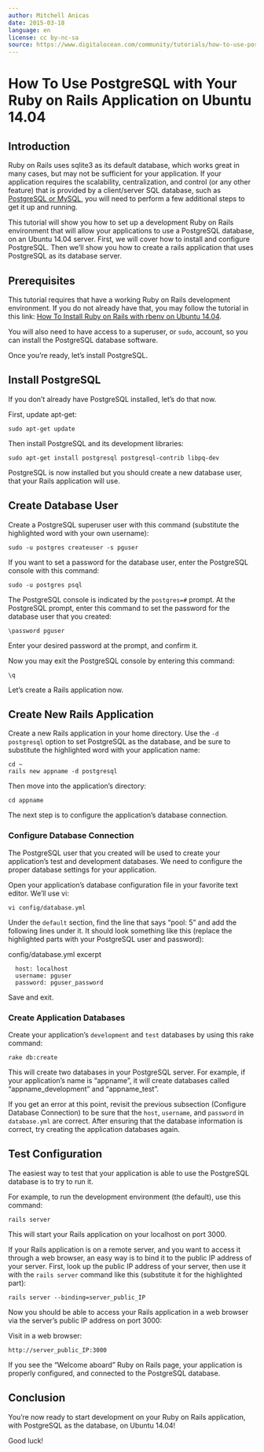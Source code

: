 ```yaml
---
author: Mitchell Anicas
date: 2015-03-18
language: en
license: cc by-nc-sa
source: https://www.digitalocean.com/community/tutorials/how-to-use-postgresql-with-your-ruby-on-rails-application-on-ubuntu-14-04
---
```


# How To Use PostgreSQL with Your Ruby on Rails Application on Ubuntu 14.04

## Introduction

Ruby on Rails uses sqlite3 as its default database, which works great in many cases, but may not be sufficient for your application. If your application requires the scalability, centralization, and control (or any other feature) that is provided by a client/server SQL database, such as [PostgreSQL or MySQL](sqlite-vs-mysql-vs-postgresql-a-comparison-of-relational-database-management-systems), you will need to perform a few additional steps to get it up and running.

This tutorial will show you how to set up a development Ruby on Rails environment that will allow your applications to use a PostgreSQL database, on an Ubuntu 14.04 server. First, we will cover how to install and configure PostgreSQL. Then we’ll show you how to create a rails application that uses PostgreSQL as its database server.

## Prerequisites

This tutorial requires that have a working Ruby on Rails development environment. If you do not already have that, you may follow the tutorial in this link: [How To Install Ruby on Rails with rbenv on Ubuntu 14.04](how-to-install-ruby-on-rails-with-rbenv-on-ubuntu-14-04).

You will also need to have access to a superuser, or `sudo`, account, so you can install the PostgreSQL database software.

Once you’re ready, let’s install PostgreSQL.

## Install PostgreSQL

If you don’t already have PostgreSQL installed, let’s do that now.

First, update apt-get:

    sudo apt-get update

Then install PostgreSQL and its development libraries:

    sudo apt-get install postgresql postgresql-contrib libpq-dev

PostgreSQL is now installed but you should create a new database user, that your Rails application will use.

## Create Database User

Create a PostgreSQL superuser user with this command (substitute the highlighted word with your own username):

    sudo -u postgres createuser -s pguser

If you want to set a password for the database user, enter the PostgreSQL console with this command:

    sudo -u postgres psql

The PostgreSQL console is indicated by the `postgres=#` prompt. At the PostgreSQL prompt, enter this command to set the password for the database user that you created:

    \password pguser

Enter your desired password at the prompt, and confirm it.

Now you may exit the PostgreSQL console by entering this command:

    \q

Let’s create a Rails application now.

## Create New Rails Application

Create a new Rails application in your home directory. Use the `-d postgresql` option to set PostgreSQL as the database, and be sure to substitute the highlighted word with your application name:

    cd ~
    rails new appname -d postgresql

Then move into the application’s directory:

    cd appname

The next step is to configure the application’s database connection.

### Configure Database Connection

The PostgreSQL user that you created will be used to create your application’s test and development databases. We need to configure the proper database settings for your application.

Open your application’s database configuration file in your favorite text editor. We’ll use vi:

    vi config/database.yml

Under the `default` section, find the line that says “pool: 5” and add the following lines under it. It should look something like this (replace the highlighted parts with your PostgreSQL user and password):

config/database.yml excerpt

      host: localhost
      username: pguser
      password: pguser_password

Save and exit.

### Create Application Databases

Create your application’s `development` and `test` databases by using this rake command:

    rake db:create

This will create two databases in your PostgreSQL server. For example, if your application’s name is “appname”, it will create databases called “appname\_development” and “appname\_test”.

If you get an error at this point, revisit the previous subsection (Configure Database Connection) to be sure that the `host`, `username`, and `password` in `database.yml` are correct. After ensuring that the database information is correct, try creating the application databases again.

## Test Configuration

The easiest way to test that your application is able to use the PostgreSQL database is to try to run it.

For example, to run the development environment (the default), use this command:

    rails server

This will start your Rails application on your localhost on port 3000.

If your Rails application is on a remote server, and you want to access it through a web browser, an easy way is to bind it to the public IP address of your server. First, look up the public IP address of your server, then use it with the `rails server` command like this (substitute it for the highlighted part):

    rails server --binding=server_public_IP

Now you should be able to access your Rails application in a web browser via the server’s public IP address on port 3000:

Visit in a web browser:

    http://server_public_IP:3000

If you see the “Welcome aboard” Ruby on Rails page, your application is properly configured, and connected to the PostgreSQL database.

## Conclusion

You’re now ready to start development on your Ruby on Rails application, with PostgreSQL as the database, on Ubuntu 14.04!

Good luck!
